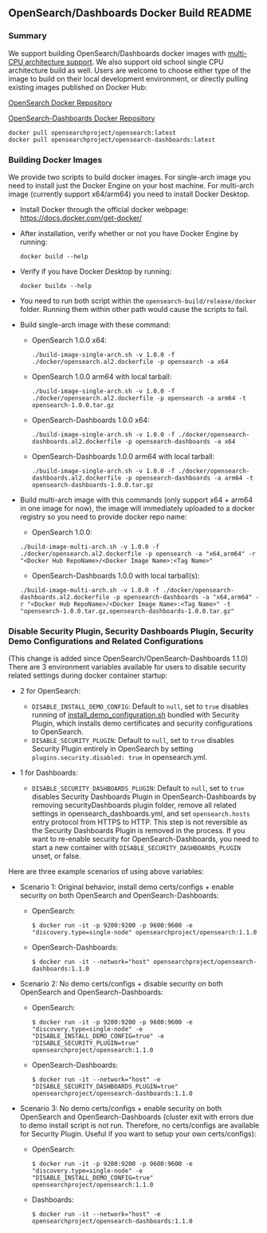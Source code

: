 ## OpenSearch/Dashboards Docker Build README

### Summary
We support building OpenSearch/Dashboards docker images with [multi-CPU architecture support](https://docs.docker.com/desktop/multi-arch/).
We also support old school single CPU architecture build as well.
Users are welcome to choose either type of the image to build on their local development environment, or directly pulling existing images published on Docker Hub:

[OpenSearch Docker Repository](https://hub.docker.com/r/opensearchproject/opensearch/)

[OpenSearch-Dashboards Docker Repository](https://hub.docker.com/r/opensearchproject/opensearch-dashboards/)

```
docker pull opensearchproject/opensearch:latest
docker pull opensearchproject/opensearch-dashboards:latest
```

### Building Docker Images
We provide two scripts to build docker images.
For single-arch image you need to install just the Docker Engine on your host machine.
For multi-arch image (currently support x64/arm64) you need to install Docker Desktop.

* Install Docker through the official docker webpage: https://docs.docker.com/get-docker/

* After installation, verify whether or not you have Docker Engine by running:
  ```
  docker build --help
  ```

* Verify if you have Docker Desktop by running:
  ```
  docker buildx --help
  ```

* You need to run both script within the `opensearch-build/release/docker` folder. Running them
  within other path would cause the scripts to fail.

* Build single-arch image with these command:
  * OpenSearch 1.0.0 x64:
    ```
    ./build-image-single-arch.sh -v 1.0.0 -f ./docker/opensearch.al2.dockerfile -p opensearch -a x64
    ```
  * OpenSearch 1.0.0 arm64 with local tarball:
    ```
    ./build-image-single-arch.sh -v 1.0.0 -f ./docker/opensearch.al2.dockerfile -p opensearch -a arm64 -t opensearch-1.0.0.tar.gz
    ```
  * OpenSearch-Dashboards 1.0.0 x64:
    ```
    ./build-image-single-arch.sh -v 1.0.0 -f ./docker/opensearch-dashboards.al2.dockerfile -p opensearch-dashboards -a x64
    ```
  * OpenSearch-Dashboards 1.0.0 arm64 with local tarball:
    ```
    ./build-image-single-arch.sh -v 1.0.0 -f ./docker/opensearch-dashboards.al2.dockerfile -p opensearch-dashboards -a arm64 -t opensearch-dashboards-1.0.0.tar.gz
    ```
* Build multi-arch image with this commands (only support x64 + arm64 in one image for now), the image will immediately uploaded to a docker registry so you need to provide docker repo name:
  * OpenSearch 1.0.0:
  ```
  ./build-image-multi-arch.sh -v 1.0.0 -f ./docker/opensearch.al2.dockerfile -p opensearch -a "x64,arm64" -r "<Docker Hub RepoName>/<Docker Image Name>:<Tag Name>"
  ```
  * OpenSearch-Dashboards 1.0.0 with local tarball(s):
  ```
  ./build-image-multi-arch.sh -v 1.0.0 -f ./docker/opensearch-dashboards.al2.dockerfile -p opensearch-dashboards -a "x64,arm64" -r "<Docker Hub RepoName>/<Docker Image Name>:<Tag Name>" -t "opensearch-1.0.0.tar.gz,opensearch-dashboards-1.0.0.tar.gz"
  ```

### Disable Security Plugin, Security Dashboards Plugin, Security Demo Configurations and Related Configurations
(This change is added since OpenSearch/OpenSearch-Dashboards 1.1.0)
There are 3 environment variables available for users to disable security related settings during docker container startup:

* 2 for OpenSearch:
  * `DISABLE_INSTALL_DEMO_CONFIG`: Default to `null`, set to `true` disables running of [install_demo_configuration.sh](https://github.com/opensearch-project/security/blame/main/tools/install_demo_configuration.sh) bundled with Security Plugin, which installs demo certificates and security configurations to OpenSearch.
  * `DISABLE_SECURITY_PLUGIN`: Default to `null`, set to `true` disables Security Plugin entirely in OpenSearch by setting `plugins.security.disabled: true` in opensearch.yml.

* 1 for Dashboards:
  * `DISABLE_SECURITY_DASHBOARDS_PLUGIN`: Default to `null`, set to `true` disables Security Dashboards Plugin in OpenSearch-Dashboards by removing securityDashboards plugin folder, remove all related settings in opensearch_dashboards.yml, and set `opensearch.hosts` entry protocol from HTTPS to HTTP. This step is not reversible as the Security Dashboards Plugin is removed in the process. If you want to re-enable security for OpenSearch-Dashboards, you need to start a new container with `DISABLE_SECURITY_DASHBOARDS_PLUGIN` unset, or false.


Here are three example scenarios of using above variables:

* Scenario 1: Original behavior, install demo certs/configs + enable security on both OpenSearch and OpenSearch-Dashboards:
  * OpenSearch:
     ```
     $ docker run -it -p 9200:9200 -p 9600:9600 -e "discovery.type=single-node" opensearchproject/opensearch:1.1.0
     ```
  * OpenSearch-Dashboards:
     ```
     $ docker run -it --network="host" opensearchproject/opensearch-dashboards:1.1.0
     ```

* Scenario 2: No demo certs/configs + disable security on both OpenSearch and OpenSearch-Dashboards:
  * OpenSearch:
     ```
     $ docker run -it -p 9200:9200 -p 9600:9600 -e "discovery.type=single-node" -e "DISABLE_INSTALL_DEMO_CONFIG=true" -e "DISABLE_SECURITY_PLUGIN=true" opensearchproject/opensearch:1.1.0
     ```
  * OpenSearch-Dashboards:
     ```
     $ docker run -it --network="host" -e "DISABLE_SECURITY_DASHBOARDS_PLUGIN=true" opensearchproject/opensearch-dashboards:1.1.0
     ```

* Scenario 3: No demo certs/configs + enable security on both OpenSearch and OpenSearch-Dashboards (cluster exit with errors due to demo install script is not run. Therefore, no certs/configs are available for Security Plugin. Useful if you want to setup your own certs/configs):
  * OpenSearch:
     ```
     $ docker run -it -p 9200:9200 -p 9600:9600 -e "discovery.type=single-node" -e "DISABLE_INSTALL_DEMO_CONFIG=true" opensearchproject/opensearch:1.1.0
     ```
  * Dashboards:
     ```
     $ docker run -it --network="host" -e opensearchproject/opensearch-dashboards:1.1.0
     ```

